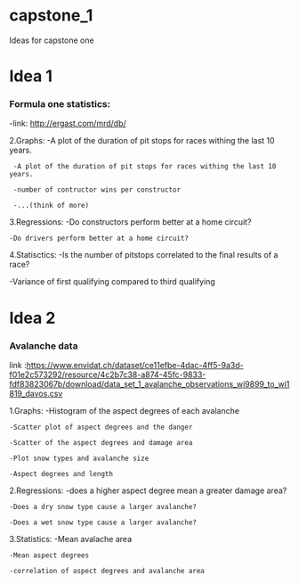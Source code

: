 # capstone_1
Ideas for capstone one
  
# Idea 1
  ### Formula one statistics:
  
   -link: http://ergast.com/mrd/db/
   
   2.Graphs: 
     -A plot of the duration of pit stops for races withing the last 10 years.
     
     -A plot of the duration of pit stops for races withing the last 10 years.
     
     -number of contructor wins per constructor
     
     -...(think of more)
            
  3.Regressions: 
    -Do constructors perform better at a home circuit?
    
    -Do drivers perform better at a home circuit?
            
  4.Statisctics: 
   -Is the number of pitstops correlated to the final results of a race?
   
   -Variance of first qualifying compared to third qualifying

# Idea 2
  ### Avalanche data
  link :https://www.envidat.ch/dataset/ce11efbe-4dac-4ff5-9a3d-f01e2c573292/resource/4c2b7c38-a874-45fc-9833-fdf83823067b/download/data_set_1_avalanche_observations_wi9899_to_wi1819_davos.csv
  
  1.Graphs:
    -Histogram of the aspect degrees of each avalanche
    
    -Scatter plot of aspect degrees and the danger 
    
    -Scatter of the aspect degrees and damage area
    
    -Plot snow types and avalanche size
    
    -Aspect degrees and length
    
  2.Regressions:
    -does a higher aspect degree mean a greater damage area?
    
    -Does a dry snow type cause a larger avalanche?
    
    -Does a wet snow type cause a larger avalanche?
    
  3.Statistics:
    -Mean avalache area
    
    -Mean aspect degrees
    
    -correlation of aspect degrees and avalanche area
  
  
  

